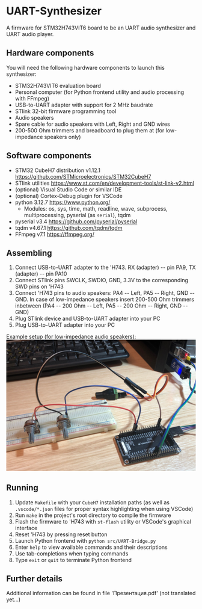 # UART-Synthesizer
A firmware for STM32H743VIT6 board to be an UART audio synthesizer and UART audio player.

## Hardware components
You will need the following hardware components to launch this synthesizer:
* STM32H743VIT6 evaluation board
* Personal computer (for Python frontend utility and audio processing with FFmpeg)
* USB-to-UART adapter with support for 2 MHz baudrate
* STlink 32-bit firmware programming tool
* Audio speakers
* Spare cable for audio speakers with Left, Right and GND wires
* 200-500 Ohm trimmers and breadboard to plug them at (for low-impedance speakers only)

## Software components
* STM32 CubeH7 distribution v1.12.1 https://github.com/STMicroelectronics/STM32CubeH7
* STlink utilities https://www.st.com/en/development-tools/st-link-v2.html
* (optional) Visual Studio Code or similar IDE
* (optional) Cortex-Debug plugin for VSCode
* python 3.12.7 https://www.python.org/
    * Modules: os, sys, time, math, readline, wave, subprocess, multiprocessing, pyserial (as `serial`), tqdm
* pyserial v3.4 https://github.com/pyserial/pyserial
* tqdm v4.67.1 https://github.com/tqdm/tqdm
* FFmpeg v7.1 https://ffmpeg.org/

## Assembling
1. Connect USB-to-UART adapter to the 'H743. RX (adapter) -- pin PA9, TX (adapter) -- pin PA10
2. Connect STlink pins SWCLK, SWDIO, GND, 3.3V to the corresponding SWD pins on 'H743
3. Connect 'H743 pins to audio speakers: PA4 -- Left, PA5 -- Right, GND -- GND. In case of low-impedance speakers insert 200-500 Ohm trimmers inbetween (PA4 -- 200 Ohm -- Left, PA5 -- 200 Ohm -- Right, GND -- GND)
4. Plug STlink device and USB-to-UART adapter into your PC
5. Plug USB-to-UART adapter into your PC

Example setup (for low-impedance audio speakers):
![See 'Setup.jpg' from the root directory](Setup.jpg "Example setup for UART-Synthesizer with low-impedance audio speakers")

## Running
1. Update `Makefile` with your `CubeH7` installation paths (as well as `.vscode/*.json` files for proper syntax highlighting when using VSCode)
2. Run `make` in the project's root directory to compile the firmware
3. Flash the firmware to 'H743 with `st-flash` utility or VSCode's graphical interface
4. Reset 'H743 by pressing reset button
5. Launch Python frontend with `python src/UART-Bridge.py`
6. Enter `help` to view available commands and their descriptions
7. Use tab-completions when typing commands
8. Type `exit` or `quit` to terminate Python frontend

## Further details

Additional information can be found in file 'Презентация.pdf' (not translated yet...)